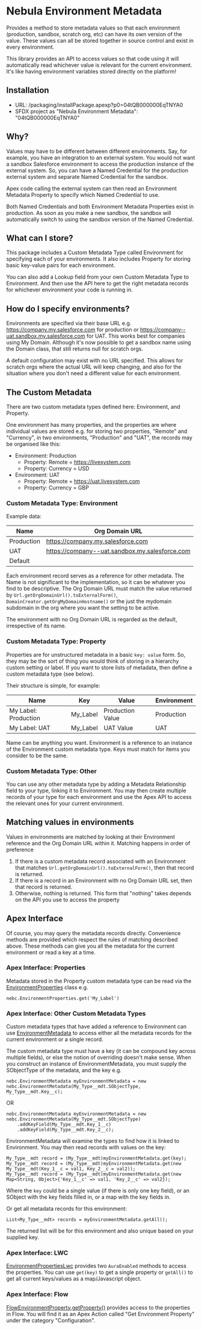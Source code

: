 # Nebula Environment Metadata

Provides a method to store metadata values so that each environment (production, sandbox, scratch org, etc)
can have its own version of the value. These values can all be stored together in source control and exist in every 
environment. 

This library provides an API to access values so that code using it will automatically read whichever 
value is relevant for the current environment. It's like having environment variables stored directly on the platform!

## Installation

- URL: /packaging/installPackage.apexp?p0=04tQB000000EqTNYA0
- SFDX project as "Nebula Environment Metadata": "04tQB000000EqTNYA0"

## Why?

Values may have to be different between different environments. Say, for example, you have an integration to an 
external system. You would not want a sandbox Salesforce environment to access the production instance of the external 
system. So, you can have a Named Credential for the production external system and separate Named Credential for the 
sandbox. 

Apex code calling the external system can then read an 
Environment Metadata Property to specify which Named Credential to use. 

Both Named Credentials and both Environment Metadata Properties exist in production. As soon as you make a 
new sandbox, the sandbox will automatically switch to using the sandbox version of the Named Credential.

## What can I store?

This package includes a Custom Metadata Type called Environment for specifying each of your environments. It also 
includes Property for storing basic key-value pairs for each environment. 

You can also add a Lookup field from your 
own Custom Metadata Type to Environment. And then use the API here to get the right metadata records for whichever 
environment your code is running in. 

## How do I specify environments?

Environments are specified via their base URL e.g. https://company.my.salesforce.com for production or 
https://company--uat.sandbox.my.salesforce.com for UAT. This works best for companies using My Domain. Although it's now 
possible to get a sandbox name using the Domain class, that still returns null for scratch orgs.  

A default configuration may exist with no URL specified. This allows for scratch orgs where the actual URL will keep 
changing, and also for the situation where you don't need a different value for each environment.

## The Custom Metadata

There are two custom metadata types defined here: Environment, and Property. 

One environment has many properties, and 
the properties are where individual values are stored e.g. for storing two properties, "Remote" and "Currency", in two 
environments, "Production" and "UAT", the records may be organised like this:

  - Environment: Production
    - Property: Remote = https://livesystem.com
    - Property: Currency = USD
  - Environment: UAT
      - Property: Remote = https://uat.livesystem.com
      - Property: Currency = GBP

### Custom Metadata Type: Environment

Example data:

| Name       | Org Domain URL                                 |
|------------|------------------------------------------------|
| Production | https://company.my.salesforce.com              |
| UAT        | https://company--uat.sandbox.my.salesforce.com |
| Default    |                                                |

Each environment record serves as a reference for other metadata. The Name is not significant to the 
implementation, so it can be whatever you find to be descriptive. The Org Domain URL must match the value returned by 
`Url.getOrgDomainUrl().toExternalForm()`, `DomainCreator.getOrgMyDomainHostname()` or the just the mydomain subdomain in the org where you want the setting to be active.

The environment with no Org Domain URL is regarded as the default, irrespective of its name. 

### Custom Metadata Type: Property

Properties are for unstructured metadata in a basic `key: value` form. So, they may be the sort of thing you would think 
of storing in a hierarchy custom setting or label. If you want to store lists of metadata, then define a custom metadata type 
(see below).

Their structure is simple, for example:

| Name                 | Key      | Value            | Environment | 
|----------------------|----------|------------------|-------------|
| My Label: Production | My_Label | Production Value | Production  |
| My Label: UAT        | My_Label | UAT Value        | UAT         |

Name can be anything you want. Environment is a reference to an instance of the Environment custom metadata type. Keys 
must match for items you consider to be the same.

### Custom Metadata Type: Other

You can use any other metadata type by adding a Metadata Relationship field to your type, linking it to Environment. You
may then create multiple records of your type for each environment and use the Apex API to access the relevant ones for 
your current environment. 

## Matching values in environments

Values in environments are matched by looking at their Environment reference and the Org Domain URL within it. Matching
happens in order of preference

1. If there is a custom metadata record associated with an Environment that matches `Url.getOrgDomainUrl().toExternalForm()`,
   then that record is returned.
2. If there is a record in an Environment with no Org Domain URL set, then that record is returned.
3. Otherwise, nothing is returned. This form that "nothing" takes depends on the API you use to access the property
 

## Apex Interface

Of course, you may query the metadata records directly. Convenience methods are provided which respect the rules of 
matching described above. These methods can give you all the metadata for the current environment or read a key at a time.

### Apex Interface: Properties

Metadata stored in the Property custom metadata type can be read via the [EnvironmentProperties](force-app/main/default/classes/EnvironmentProperties.cls) class e.g.

    nebc.EnvironmentProperties.get('My_Label')

### Apex Interface: Other Custom Metadata Types

Custom metadata types that have added a reference to Environment can use [EnvironmentMetadata](force-app/main/default/classes/EnvironmentMetadata.cls)
to access either all the metadata records for the current environment or a single record.

The custom metadata type must have a key (it can be compound key across multiple fields), or else the 
notion of overriding doesn't make sense. When you construct an instance of EnvironmentMetadata, you must supply the 
SObjectType of the metadata, and the key e.g.

    nebc.EnvironmentMetadata myEnvironmentMetadata = new nebc.EnvironmentMetadata(My_Type__mdt.SObjectType, My_Type__mdt.Key__c);

OR

    nebc.EnvironmentMetadata myEnvironmentMetadata = new nebc.EnvironmentMetadata(My_Type__mdt.SObjectType)
        .addKeyField(My_Type__mdt.Key_1__c)
        .addKeyField(My_Type__mdt.Key_2__c);


EnvironmentMetadata will examine the types to find how it is linked to Environment. You may then read records with 
values on the key:

    My_Type__mdt record = (My_Type__mdt)myEnvironmentMetadata.get(key);
    My_Type__mdt record = (My_Type__mdt)myEnvironmentMetadata.get(new My_Type__mdt(Key_1__c = val1, Key_2__c = val2));
    My_Type__mdt record = (My_Type__mdt)myEnvironmentMetadata.get(new Map<String, Object>{'Key_1__c' => val1, 'Key_2__c' => val2});

Where the `key` could be a single value (if there is only one key field), or an SObject with the key fields filled in, or
a map with the key fields in.

Or get all metadata records for this environment:

    List<My_Type__mdt> records = myEnvironmentMetadata.getAll();

The returned list will be for this environment and also unique based on your supplied key. 

### Apex Interface: LWC

[EnvironmentPropertiesLwc](force-app/main/default/classes/EnvironmentPropertiesLwc.cls) provides two `AuraEnabled` 
methods to access the properties. You can use `get(key)` to get a single property or `getAll()` to get all current
keys/values as a map/Javascript object.

### Apex Interface: Flow

[FlowEnvironmentProperty.getProperty()](force-app/main/default/classes/FlowEnvironmentProperty.cls) provides access to
the properties in Flow. You will find it as an Apex Action called "Get Environment Property" under the category 
"Configuration".